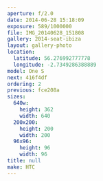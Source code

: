 ```yaml
---
aperture: f/2.0
date: 2014-06-28 15:18:09
exposure: 589/1000000
file: IMG_20140628_151808
gallery: 2014-seat-ibiza
layout: gallery-photo
location:
  latitude: 56.276992777778
  longitude: -2.7349286388889
model: One S
next: 416f4df
ordering: 2
previous: fce208a
sizes:
  640w:
    height: 362
    width: 640
  200x200:
    height: 200
    width: 200
  96x96:
    height: 96
    width: 96
title: null
make: HTC
---
```

